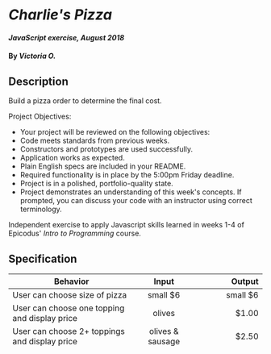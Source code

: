 # _Charlie's Pizza_

#### _JavaScript exercise, August 2018_

#### By _**Victoria O.**_

## Description
Build a pizza order to determine the final cost.

Project Objectives:
* Your project will be reviewed on the following objectives:
* Code meets standards from previous weeks.
* Constructors and prototypes are used successfully.
* Application works as expected.
* Plain English specs are included in your README.
* Required functionality is in place by the 5:00pm Friday deadline.
* Project is in a polished, portfolio-quality state.
* Project demonstrates an understanding of this week's concepts. If prompted, you can discuss your code with an instructor using correct terminology.

Independent exercise to apply Javascript skills learned in weeks 1-4 of Epicodus' _Intro to Programming_ course.

## Specification
| Behavior        | Input           | Output  |
| ------------- |:-------------:| -----:|
| User can choose size of pizza  | small $6   | small $6 |
| User can choose one topping and display price  | olives  | $1.00  |   
| User can choose 2+ toppings and display price | olives & sausage  | $2.50  |
| User can choose any size of pizza and number of toppings to display price | small, olives & sausage   | $9.50  |
| User will see list of clickable pizzas ordered and upon click will see details |  Order 1  | small, olives & sausage, $9.50 | 

## Setup/Installation Requirements
1. Clone the following repository: https://github.com/VicOhPNW/pizza-order.git
2. Open the index.html file in a browser.
3. Click the preferred options then submit for the total cost.

## Known Bugs
TBD

## Support and contact details
Victoria, ohvictori@gmail.com


## Technologies Used
* html
* CSS
* Javascript

### License

Copyright (c) 2016 **_Victoria O., Epicodus_**
